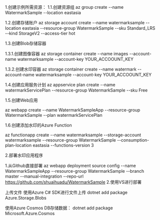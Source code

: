 ﻿1.创建示例所需资源：
1.1.创建资源组
az group create --name WatermarkSample --location eastasia

1.2.创建存储账户
az storage account create --name watermarksample --location eastasia --resource-group WatermarkSample --sku Standard_LRS --kind StorageV2 --access-tier hot

1.3.创建Blob存储容器

1.3.1.创建图像容器
az storage container create --name images --account-name watermarksample --account-key YOUR_ACCOOUNT_KEY

1.3.2.创建水印容器
az storage container create --name watermark --account-name watermarksample --account-key YOUR_ACCOOUNT_KEY

1.4.创建应用服务计划
az appservice plan create --name watermarkServicePlan --resource-group WatermarkSample --sku Free

1.5.创建Web应用

az webapp create --name WatermarkSampleApp --resource-group WatermarkSample --plan watermarkServicePlan

1.6.创建添加水印的Azure Function

az functionapp create --name watermarksample --storage-account watermarksample --resource-group WatermarkSample --consumption-plan-location eastasia --functions-version 3


2.部署水印应用程序

1.从Github直接部署
az webapp deployment source config --name WatermarkSampleApp --resource-group WatermarkSample --branch master --manual-integration --repo-url https://github.com/shuaihuadu/WatermarkSample
2.使用VS进行部署

上传文件
使用Azure C# SDK进行文件上传
dotnet add  package Azure.Storage.Blobs

使用Azure Cosmos DB存储数据：
dotnet add package Microsoft.Azure.Cosmos